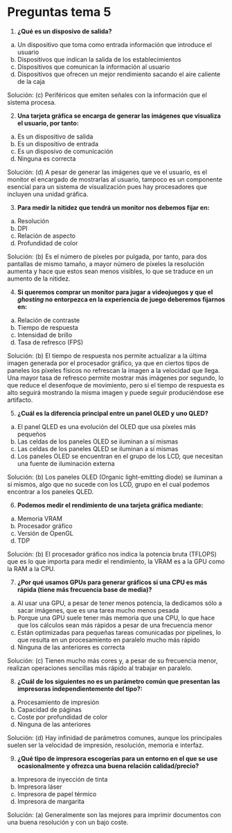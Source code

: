 # Preguntas tema 5
1. **¿Qué es un disposivo de salida?**
<ol type="a">
  <li>Un dispositivo que toma como entrada información que introduce el usuario</li>
  <li>Dispositivos que indican la salida de los establecimientos</li>
  <li>Dispositivos que comunican la información al usuario</li>
  <li>Dispositivos que ofrecen un mejor rendimiento sacando el aire caliente de la caja</li>
</ol>

Solución: (c) Periféricos que emiten señales con la información que el sistema procesa.

2. **Una tarjeta gráfica se encarga de generar las imágenes que visualiza el usuario, por tanto:**
<ol type="a">
  <li>Es un dispositivo de salida</li>
  <li>Es un dispositivo de entrada</li>
  <li>Es un disposivo de comunicación</li>
  <li>Ninguna es correcta</li>
</ol>

Solución: (d) A pesar de generar las imágenes que ve el usuario, es el monitor el encargado de mostrarlas al usuario, tampoco es un componente esencial para un sistema de visualización pues hay procesadores que incluyen una unidad gráfica.

3. **Para medir la nitidez que tendrá un monitor nos debemos fijar en:**
<ol type="a">
  <li>Resolución</li>
  <li>DPI</li>
  <li>Relación de aspecto</li>
  <li>Profundidad de color</li>
</ol>
Solución: (b) Es el número de píxeles por pulgada, por tanto, para dos pantallas de mismo tamaño, a mayor número de píxeles la resolución aumenta y hace que estos sean menos visibles, lo que se traduce en un aumento de la nitidez.

4. **Si queremos comprar un monitor para jugar a videojuegos y que el *ghosting* no entorpezca en la experiencia de juego deberemos fijarnos en:**
<ol type="a">
  <li>Relación de contraste</li>
  <li>Tiempo de respuesta</li>
  <li>Intensidad de brillo</li>
  <li>Tasa de refresco (FPS)</li>
</ol>

Solución: (b) El tiempo de respuesta nos permite actualizar a la última imagen generada por el procesador gráfico, ya que en ciertos tipos de paneles los píxeles físicos no refrescan la imagen a la velocidad que llega. Una mayor tasa de refresco permite mostrar más imágenes por segundo, lo que reduce el desenfoque de movimiento, pero si el tiempo de respuesta es alto seguirá mostrando la misma imagen y puede seguir produciéndose ese artifacto.

5. **¿Cuál es la diferencia principal entre un panel OLED y uno QLED?**
<ol type="a">
  <li>El panel QLED es una evolución del OLED que usa píxeles más pequeños</li>
  <li>Las celdas de los paneles OLED se iluminan a sí mismas</li>
  <li>Las celdas de los paneles QLED se iluminan a sí mismas</li>
  <li>Los paneles OLED se encuentran en el grupo de los LCD, que necesitan una fuente de iluminación externa</li>
</ol>

Solución: (b) Los paneles OLED (Organic light-emitting diode) se iluminan a sí mismos, algo que no sucede con los LCD, grupo en el cual podemos encontrar a los paneles QLED.

6. **Podemos medir el rendimiento de una tarjeta gráfica mediante:**
<ol type="a">
  <li>Memoria VRAM</li>
  <li>Procesador gráfico</li>
  <li>Versión de OpenGL</li>
  <li>TDP</li>
</ol>

Solución: (b) El procesador gráfico nos indica la potencia bruta (TFLOPS) que es lo que importa para medir el rendimiento, la VRAM es a la GPU como la RAM a la CPU.

7. **¿Por qué usamos GPUs para generar gráficos si una CPU es más rápida (tiene más frecuencia base de media)?**
<ol type="a">
  <li>Al usar una GPU, a pesar de tener menos potencia, la dedicamos sólo a sacar imágenes, que es una tarea mucho menos pesada</li>
  <li>Porque una GPU suele tener más memoria que una CPU, lo que hace que los cálculos sean más rápidos a pesar de una frecuencia menor</li>
  <li>Están optimizadas para pequeñas tareas comunicadas por pipelines, lo que resulta en un procesamiento en paralelo mucho más rápido</li>
  <li>Ninguna de las anteriores es correcta</li>
</ol>

Solución: (c) Tienen mucho más cores y, a pesar de su frecuencia menor, realizan operaciones sencillas más rápido al trabajar en paralelo.

8. **¿Cuál de los siguientes no es un parámetro común que presentan las impresoras independientemente del tipo?:**
<ol type="a">
  <li>Procesamiento de impresión</li>
  <li>Capacidad de páginas</li>
  <li>Coste por profundidad de color</li>
  <li>Ninguna de las anteriores</li>
</ol>

Solución: (d) Hay infinidad de parámetros comunes, aunque los principales suelen ser la velocidad de impresión, resolución, memoria e interfaz.

9. **¿Qué tipo de impresora escogerías para un entorno en el que se use ocasionalmente y ofrezca una buena relación calidad/precio?**
<ol type="a">
  <li>Impresora de inyección de tinta</li>
  <li>Impresora láser</li>
  <li>Impresora de papel térmico</li>
  <li>Impresora de margarita</li>
</ol>

Solución: (a) Generalmente son las mejores para imprimir documentos con una buena resolución y con un bajo coste.
